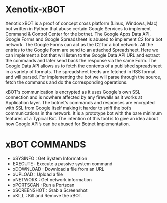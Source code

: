 Xenotix-xBOT
============
Xenotix  xBOT  is  a  proof of concept  cross  platform  (Linux,  Windows,  Mac)  bot  written  in  Python  that 
abuse  certain  Google  Services  to  implement  Command  &  Control  Center  for  the  botnet.  The 
Google Apps Data API, Google Forms and  Google Spreadsheet is abused to implement C2 for a 
bot network. The Google Forms can act as the C2 for a bot network. All the entries to the Google 
Form are send to an attached Spreadsheet.  Here we can implement a  bot that will listen to the 
Google Data API URL and extract the commands and later send back the response via the same 
Form. The Google Data API allows  us to fetch the contents  of a published spreadsheet in a variety 
of formats.  The  spreadsheet feeds  are fetched in RSS format  and will parsed.  For implementing 
the  bot  we  will  parse  through  the  source,  fetch  the  commands  and  do  the  corresponding 
operations.

xBOT's communication is encrypted as it uses Google's own SSL connection and is nowhere 
affected by any firewalls as it works at Application layer. The botnet's commands and 
responses are encrypted with SSL from Google Itself making it harder to sniff the bot’s 
communications in the network. It is a prototype bot with the bare minimum features of a Typical 
Bot. The intention of this tool is to give an idea about how Google API’s can be abused for 
Botnet Implementation.


xBOT COMMANDS
============
* xSYSINFO : Get System Information
* EXECUTE <command> : Execute a passive system command
* xDOWNLOAD <url> : Download a file from an URL
* xUPLOAD <filepath> : Upload a file
* xNETWORK : Get network information
* xPORTSCAN <ip> : Run a Portscan
* xSCREENSHOT : Grab a Screenshot
* xKILL : Kill and Remove the xBOT.

